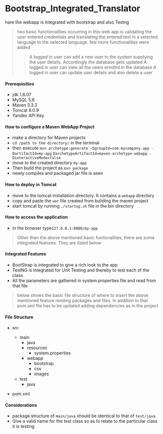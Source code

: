 # Bootstrap_Integrated_Translator
hare the webapp is integrated with bootstrap and also Testng

> two basic functionalities occurring in this web app is validating the user entered credentials and translating the entered text in a selected language to the selected language.
> few more functionalities were added
>> A logged in user can add a new user to the system supplying the user details. Accordingly the database gets updated
>> A logged in user can view all the users enrollrd in the database
>> A logged in user can update user details and also delete a user 


#### Prerequisities
- jdk 1.8.07
- MySQL 5.6
- Maven 3.3.3
- Tomcat 8.0.9
- Yandex API Key


#### How to configure a Maven WebApp Project
- make a directory for Maven projects
- `cd /path to the directory/` in the terminal
- then execute `mvn archetype:generate -DgroupId=com.mycompany.app -DartifactId=my-app`
  `DarchetypeArtifactId=maven-archetype-webapp -DinteractiveMode=false`                 
- move to the created directory `my-app`
- Then build the project as `mvn package`
- newly compiles and packaged jar file is seen


#### How to deploy in Tomcat
- move to the tomcat installation directory. It contains a `webapp` directory
- copy and paste the `war` file created from buliding the maven project
- start tomcat by running `./startup.sh` file in the bin directory 

#### How to access the application
- In the browser type`127.0.0.1:8080/my-app`


> Other than the above mentioned basic funtionalities, there are some integrated features. They are listed below

#### Integrated Features
- BootStrap is integrated to give a rich look to the app
- TestNG is integrated for Unit Testing and thereby to test each of the class
- All the parameters are gathered in system.properties file and read from that file

> below shows the basic file structure of where to insert the above mentioned feature rending packages and files. In addition to that pom.xml file has to be updated adding dependencies as in the project

#### File Structure
- src
  * main
      + java
      - resources
          - system.properties  
      - webapp
          - bootstrap
          - css
          - images
  - test
      - java
    
- pom.xml

#### Considerations
- package structure of `main/java` should be identical to that of `test/java`.
- Give a valid name for the test class so as to relate to the particular class it is testing 
